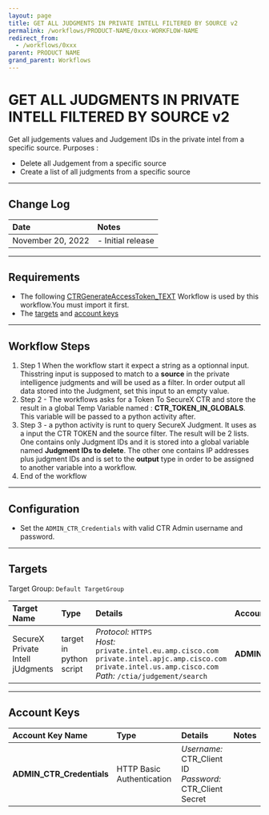 ```yaml
---
layout: page
title: GET ALL JUDGMENTS IN PRIVATE INTELL FILTERED BY SOURCE v2
permalink: /workflows/PRODUCT-NAME/0xxx-WORKFLOW-NAME
redirect_from:
  - /workflows/0xxx
parent: PRODUCT NAME
grand_parent: Workflows
---
```


# GET ALL JUDGMENTS IN PRIVATE INTELL FILTERED BY SOURCE v2


Get all judgements values and Judgement IDs in the private intel from a specific source.
Purposes :
- Delete all Judgement from a specific source
- Create a list of all judgments from a specific source

---

## Change Log

| Date | Notes |
|:-----|:------|
| November 20, 2022 | - Initial release |

---

## Requirements
* The following [CTRGenerateAccessToken_TEXT](https://github.com/pcardotatgit/SecureX_Workflows_and_Stuffs/tree/master/500-SecureX_Workflow_examples/Atomics/CTR_Generate_Access_Token) Workflow is used by this workflow.You must import it first.
* The [targets](#targets) and [account keys](#account-keys) 

---

## Workflow Steps

1. Step 1 When the workflow start it expect a string as a optionnal input. Thisstring input is supposed to match to a **source** in the private intelligence judgments and will be used as a filter. In order output all data stored into the Judgment, set this input to an empty value.
2. Step 2 - The workflows asks for a Token To SecureX CTR and store the result in a global Temp Variable named : **CTR_TOKEN_IN_GLOBALS**. This variable will be passed to a python activity after.
3. Step 3 - a python activity is runt to query SecureX Judgment. It uses as a input the CTR TOKEN and the source filter. The result will be 2 lists. One contains only Judgment IDs and it is stored into a global variable named  **Judgment IDs to delete**. The other one contains IP addresses plus judgment IDs and is set to the **output** type in order to be assigned to another variable into a workflow.
4. End of the workflow


---

## Configuration
* Set the `ADMIN_CTR_Credentials` with valid CTR Admin username and password.

---

## Targets
Target Group: `Default TargetGroup`

| Target Name | Type | Details | Account Keys | Notes |
|:------------|:-----|:--------|:-------------|:------|
| SecureX Private Intell jUdgments | target in python script | _Protocol:_ `HTTPS`<br />_Host:_ `private.intel.eu.amp.cisco.com`<br>`private.intel.apjc.amp.cisco.com`<br>`private.intel.us.amp.cisco.com`<br>_Path:_ `/ctia/judgement/search`<br /> | **ADMIN_CTR_Credentials** | Target in python Activity |

---

## Account Keys

| Account Key Name | Type | Details | Notes |
|:-----------------|:-----|:--------|:------|
| **ADMIN_CTR_Credentials** | HTTP Basic Authentication | _Username:_ CTR_Client ID<br />_Password:_ CTR_Client Secret | |